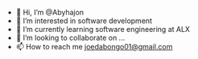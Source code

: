 - 👋 Hi, I’m @Abyhajon
- 👀 I’m interested in software development
- 🌱 I’m currently learning software engineering at ALX 
- 💞️ I’m looking to collaborate on ...
- 📫 How to reach me joedabongo01@gmail.com

<!---
Abyhajon/Abyhajon is a ✨ special ✨ repository because its `README.md` (this file) appears on your GitHub profile.
You can click the Preview link to take a look at your changes.
--->
